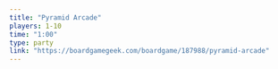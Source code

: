 ```yaml
---
title: "Pyramid Arcade"
players: 1-10
time: "1:00"
type: party
link: "https://boardgamegeek.com/boardgame/187988/pyramid-arcade"
---
```

